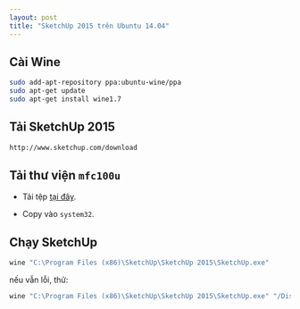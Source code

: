 ```yaml
---
layout: post
title: "SketchUp 2015 trên Ubuntu 14.04"
---
```


## Cài Wine

~~~bash
sudo add-apt-repository ppa:ubuntu-wine/ppa
sudo apt-get update
sudo apt-get install wine1.7
~~~

## Tải SketchUp 2015

~~~bash
http://www.sketchup.com/download
~~~

## Tải thư viện `mfc100u`

- Tải tệp [tại đây](../files/mfc100u.dll).

- Copy vào `system32`.

## Chạy SketchUp

~~~bash
wine "C:\Program Files (x86)\SketchUp\SketchUp 2015\SketchUp.exe"
~~~

nếu vẫn lỗi, thử:

~~~bash
wine "C:\Program Files (x86)\SketchUp\SketchUp 2015\SketchUp.exe" "/DisableRubyAPI"
~~~
